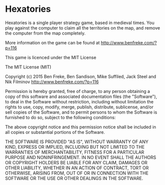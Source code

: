# Hexatories
Hexatories is a single player strategy game, based in medieval times. You play against the computer to claim all the territories on the map, and remove the computer from the map completely.

More information on the game can be found at http://www.benfreke.com/?p=116

This game is licenced under the MIT License

The MIT License (MIT)

Copyright (c) 2015 Ben Freke, Ben Sandison, Mike Suffiled, Jack Steel and Nik Filminov
http://www.benfreke.com/?p=116

Permission is hereby granted, free of charge, to any person obtaining a copy
of this software and associated documentation files (the "Software"), to deal
in the Software without restriction, including without limitation the rights
to use, copy, modify, merge, publish, distribute, sublicense, and/or sell
copies of the Software, and to permit persons to whom the Software is
furnished to do so, subject to the following conditions:

The above copyright notice and this permission notice shall be included in all
copies or substantial portions of the Software.

THE SOFTWARE IS PROVIDED "AS IS", WITHOUT WARRANTY OF ANY KIND, EXPRESS OR
IMPLIED, INCLUDING BUT NOT LIMITED TO THE WARRANTIES OF MERCHANTABILITY,
FITNESS FOR A PARTICULAR PURPOSE AND NONINFRINGEMENT. IN NO EVENT SHALL THE
AUTHORS OR COPYRIGHT HOLDERS BE LIABLE FOR ANY CLAIM, DAMAGES OR OTHER
LIABILITY, WHETHER IN AN ACTION OF CONTRACT, TORT OR OTHERWISE, ARISING FROM,
OUT OF OR IN CONNECTION WITH THE SOFTWARE OR THE USE OR OTHER DEALINGS IN THE
SOFTWARE.
